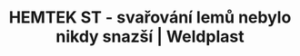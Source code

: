 ---
Link: "file:/Users/vinayakpatel/Downloads/www.weldplast.cz/novinky/hemtek_svarovani_lemu"
product_name: "null"
product_id: "null"
title: "HEMTEK ST - svařování lemů nebylo nikdy snazší | Weldplast"
product_desc: ""
product_specs: ""
product_downloads: ""
href: ""
accessories: ""
similar_products: ""
---